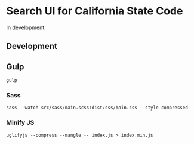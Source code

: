 # Search UI for California State Code

In development.

## Development

## Gulp

`gulp`

### Sass

`sass --watch src/sass/main.scss:dist/css/main.css --style compressed`

### Minify JS

`uglifyjs --compress --mangle -- index.js > index.min.js`
